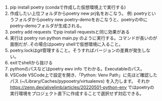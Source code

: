 1. pip install poetry (condaで作成した仮想環境上で実行する)
2. 作成したい上位フォルダからpoetry new prj名をおこなう。
    例: poetryというフォルダからpoetry new poetry-demoをおこなうと、poetryの中にpoetry-demoフォルダが生成される。
3. poetry add requests でpip install requestsと同じ効果がある
4. 実行は poetry run python main.py のように実行する。コマンドが長いのが面倒だが..その場合はpoetry shellで仮想環境に入ること。
5. poetry.lockはgit管理すること。そうすればバージョンの差異が発生しない。
6. exitでshellから抜ける
7. pythonのパスなどはpoetry ewv info でわかる。Executableのパス。
8. VSCode
    VSCode上で設定を開き、「Python: Venv Path」に先ほど確認したパス (~/Library/Caches/pypooetry/virtualenvs) を入力します。
    それか https://zenn.dev/alivelimb/articles/20220501-python-env ではpoetryの実行環境をプロジェクト直下に作成することで選択せず対応できる。

